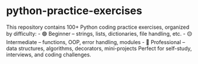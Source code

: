 # python-practice-exercises
This repository contains 100+ Python coding practice exercises, organized by difficulty:  - 🟢 Beginner – strings, lists, dictionaries, file handling, etc. - 🟡 Intermediate – functions, OOP, error handling, modules - 🔴 Professional – data structures, algorithms, decorators, mini-projects  Perfect for self-study, interviews, and coding challenges.
